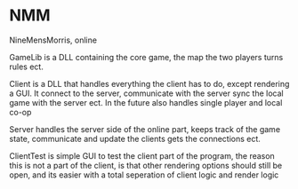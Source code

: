 NMM
===

NineMensMorris, online

GameLib is a DLL containing the core game, the map the two players 
turns rules ect.

Client is a DLL that handles everything the client has to do, except 
rendering a GUI. It connect to the server, communicate with the server
sync the local game with the server ect.
In the future also handles single player and local co-op

Server handles the server side of the online part, keeps track of the 
game state, communicate and update the clients gets the connections
ect.

ClientTest is simple GUI to test the client part of the program, the
reason this is not a part of the client, is that other rendering 
options should still be open, and its easier with a total seperation
of client logic and render logic